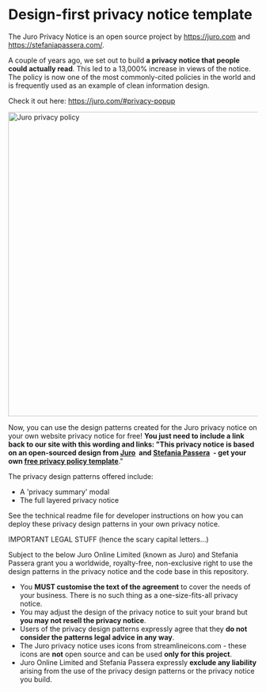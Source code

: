 # Design-first privacy notice template

The Juro Privacy Notice is an open source project by https://juro.com and https://stefaniapassera.com/. 

A couple of years ago, we set out to build <b>a privacy notice that people could actually read</b>. This led to a 13,000% increase in views of the notice. The policy is now one of the most commonly-cited policies in the world and is frequently used as an example of clean information design. 

Check it out here: https://juro.com/#privacy-popup

<img src="https://info.juro.com/hubfs/juro-privacy-policy-template-thumb-v2.png" alt="Juro privacy policy" width="644" height="615" />

Now, you can use the design patterns created for the Juro privacy notice on your own website privacy notice for free! <b>You just need to include a link back to our site with this wording and links: "This privacy notice is based on an open-sourced design from <a href="https://juro.com" target="_blank">Juro</a>&nbsp; and <a href="https://stefaniapassera.com" target="_blank">Stefania Passera</a>&nbsp; - get your own <a href="https://info.juro.com/privacy-policy-template" target="_blank">free privacy policy template</a></b>."

The privacy design patterns offered include:

- A 'privacy summary' modal
- The full layered privacy notice

See the technical readme file for developer instructions on how you can deploy these privacy design patterns in your own privacy notice.

IMPORTANT LEGAL STUFF (hence the scary capital letters...)

Subject to the below Juro Online Limited (known as Juro) and Stefania Passera grant you a worldwide, royalty-free, non-exclusive right to use the design patterns in the privacy notice and the code base in this repository. 

- You <b>MUST customise the text of the agreement</b> to cover the needs of your business. There is no such thing as a one-size-fits-all privacy notice.
- You may adjust the design of the privacy notice to suit your brand but <b>you may not resell the privacy notice</b>.
- Users of the privacy design patterns expressly agree that they <b>do not consider the patterns legal advice in any way</b>. 
- The Juro privacy notice uses icons from streamlineicons.com - these icons are <b>not</b> open source and can be used <b>only for this project</b>.
- Juro Online Limited and Stefania Passera expressly <b>exclude any liability</b> arising from the use of the privacy design patterns or the privacy notice you build. 
